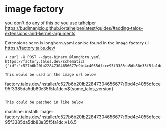 # image factory

you don't do any of this bc you use talhelper
https://budimanjojo.github.io/talhelper/latest/guides/#adding-talos-extensions-and-kernel-arguments

Extensions seen in longhorn.yaml can be found in the image factory ui
https://factory.talos.dev/

```
➜ curl -X POST --data-binary @longhorn.yaml https://factory.talos.dev/schematics
{"id":"c527b6b20fb22847304656677e9bd4c4055dfcce95f3385da5db80e35f5fa1dc"}

This would be used in the image url below

```
factory.talos.dev/installer/c527b6b20fb22847304656677e9bd4c4055dfcce95f3385da5db80e35f5fa1dc:v${some_talos_version}
```

This could be patched in like below

```
machine:
  install:
    image: factory.talos.dev/installer/c527b6b20fb22847304656677e9bd4c4055dfcce95f3385da5db80e35f5fa1dc:v1.6.5
```
